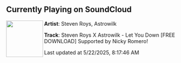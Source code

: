 ## Currently Playing on SoundCloud

[<img align="left" width="100" src="https://i1.sndcdn.com/artworks-gYJTYToUglk6FWLW-0cHVgw-t500x500.jpg">](https://soundcloud.com/edmfamilyreposts/steven-roys-x-astrowilk-let-you-down-free-download)

**Artist**: Steven Roys, Astrowilk 

**Track**: Steven Roys X Astrowilk - Let You Down [FREE DOWNLOAD] Supported by Nicky Romero!

Last updated at 5/22/2025, 8:17:46 AM
